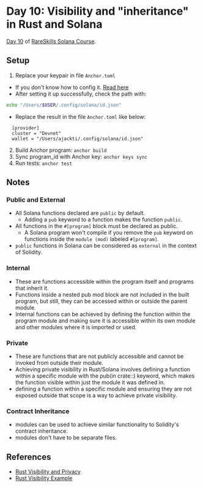 # Day 10: Visibility and "inheritance" in Rust and Solana

[Day 10](https://www.rareskills.io/post/rust-function-visibility) of [RareSkills Solana Course](https://www.rareskills.io/solana-tutorial).

## Setup

1. Replace your keypair in file `Anchor.toml`

- If you don't know how to config it. [Read here](https://solana.com/developers/guides/getstarted/setup-local-development)
- After setting it up successfully, check the path with:

```bash
echo "/Users/$USER/.config/solana/id.json"
```

- Replace the result in the file `Anchor.toml` like below:

```
  [provider]
  cluster = "Devnet"
  wallet = "/Users/ajackti/.config/solana/id.json"
```

2. Build Anchor program: `anchor build`
3. Sync program_id with Anchor key: `anchor keys sync`
4. Run tests: `anchor test`

## Notes

### Public and External

- All Solana functions declared are `public` by default.
  - Adding a `pub` keyword to a function makes the function `public`.
- All functions in the `#[program]` block must be declared as public.
  - A Solana program won't compile if you remove the `pub` keyword on functions inside the `module (mod)` labeled `#[program]`.
- `public` functions in Solana can be considered as `external` in the context of Solidity.

### Internal

- These are functions accessible within the program itself and programs that inherit it.
- Functions inside a nested pub mod block are not included in the built program, but still, they can be accessed within or outside the parent module.
- Internal functions can be achieved by defining the function within the program module and making sure it is accessible within its own module and other modules where it is imported or used.

### Private

- These are functions that are not publicly accessible and cannot be invoked from outside their module.
- Achieving private visibility in Rust/Solana involves defining a function within a specific module with the pub(in crate::<module>) keyword, which makes the function visible within just the module it was defined in.
- defining a function within a specific module and ensuring they are not exposed outside that scope is a way to achieve private visibility.

### Contract Inheritance

- modules can be used to achieve similar functionality to Solidity's contract inheritance.
- modules don't have to be separate files.

## References

- [Rust Visibility and Privacy](https://doc.rust-lang.org/beta/reference/visibility-and-privacy.html)
- [Rust Visibility Example](https://doc.rust-lang.org/rust-by-example/mod/visibility.html)
